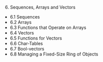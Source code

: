 6. Sequences, Arrays and Vectors
  - 6.1 Sequences
  - 6.2 Arrays
  - 6.3 Functions that Operate on Arrays
  - 6.4 Vectors
  - 6.5 Functions for Vectors
  - 6.6 Char-Tables
  - 6.7 Bool-vectors
  - 6.8 Managing a Fixed-Size Ring of Objects
